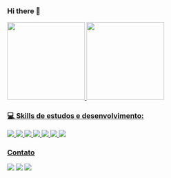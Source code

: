 ### Hi there 👋

<div>
<a href="https://github.com/fmalcantara">
<img height="180em" src="https://github-readme-stats.vercel.app/api/top-langs/?username=fmalcantara&layout=compact&langs_count=7&theme=radical"/>
<img height="180em" src="https://github-readme-stats.vercel.app/api?username=fmalcantara&show_icons=true&theme=radical&include_all_commits=true&count_private=true"/>
</div>

### 💻 Skills de estudos e desenvolvimento:

<img src="https://img.shields.io/badge/JavaScript-323330?style=for-the-badge&logo=javascript&logoColor=F7DF1E" target="_blank"> <img src="https://img.shields.io/badge/TypeScript-007ACC?style=for-the-badge&logo=typescript&logoColor=white" target="_blank"> <img src="https://img.shields.io/badge/React-20232A?style=for-the-badge&logo=react&logoColor=61DAFB" target="_blank"> <img src="https://img.shields.io/badge/Node.js-43853D?style=for-the-badge&logo=node.js&logoColor=white" target="_blank"> <img src="https://img.shields.io/badge/Express.js-404D59?style=for-the-badge" target="_blank"> <img src="https://img.shields.io/badge/MySQL-00000F?style=for-the-badge&logo=mysql&logoColor=white" target="_blank">
<img src="https://img.shields.io/badge/-Jest-0D1117?style=for-the-badge&logo=jest&labelColor=0D1117&textColor=0D1117" target="_blank">
        
### Contato 
<a href = "mailto:fmalcantara@hotmail.com"><img src="https://img.shields.io/badge/Microsoft_Outlook-0078D4?style=for-the-badge&logo=microsoft-outlook&logoColor=white" target="_blank"></a>
<a href = "mailto:fmalcant@gmail.com"><img src="https://img.shields.io/badge/Gmail-D14836?style=for-the-badge&logo=gmail&logoColor=white" target="_blank"></a>
<a href="https://www.linkedin.com/in/fmalcantara" target="_blank"><img src="https://img.shields.io/badge/-LinkedIn-%230077B5?style=for-the-badge&logo=linkedin&logoColor=white" target="_blank"></a>   
</div>


<!-- [![Ashutosh's github activity graph](https://github-readme-activity-graph.vercel.app/graph?username=fmalcantara&theme=react-dark)](https://github.com/ashutosh00710/github-readme-activity-graph) -->
